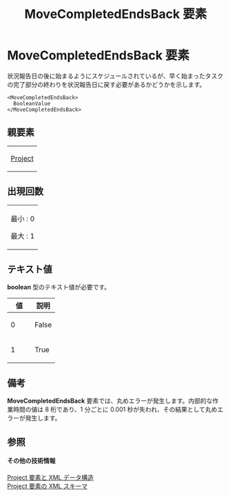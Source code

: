 ﻿---
title: MoveCompletedEndsBack 要素
TOCTitle: MoveCompletedEndsBack 要素
ms:assetid: 31ad7845-ee66-48b4-8079-d36065d708d1
ms:mtpsurl: https://msdn.microsoft.com/ja-jp/library/Bb968457(v=office.12)
ms:contentKeyID: 16734499
ms.date: 06/30/2008
mtps_version: v=office.12
ms.translationtype: HT
---

# MoveCompletedEndsBack 要素

状況報告日の後に始まるようにスケジュールされているが、早く始まったタスクの完了部分の終わりを状況報告日に戻す必要があるかどうかを示します。

    <MoveCompletedEndsBack>
      BooleanValue
    </MoveCompletedEndsBack>

## 親要素

<table>
<colgroup>
<col style="width: 100%" />
</colgroup>
<tbody>
<tr class="odd">
<td><p><a href="project-element.md">Project</a></p></td>
</tr>
</tbody>
</table>


## 出現回数


<table>
<colgroup>
<col style="width: 100%" />
</colgroup>
<tbody>
<tr class="odd">
<td><p>最小 : 0</p>
<p>最大 : 1</p></td>
</tr>
</tbody>
</table>


## テキスト値

**boolean** 型のテキスト値が必要です。

<table>
<colgroup>
<col style="width: 50%" />
<col style="width: 50%" />
</colgroup>
<thead>
<tr class="header">
<th>値</th>
<th>説明</th>
</tr>
</thead>
<tbody>
<tr class="odd">
<td><p>0</p></td>
<td><p>False</p></td>
</tr>
<tr class="even">
<td><p>1</p></td>
<td><p>True</p></td>
</tr>
</tbody>
</table>


## 備考

**MoveCompletedEndsBack** 要素では、丸めエラーが発生します。内部的な作業時間の値は 8 桁であり、1 分ごとに 0.001 秒が失われ、その結果として丸めエラーが発生します。

## 参照

#### その他の技術情報

[Project 要素と XML データ構造](project-elements-and-xml-structure.md)  
[Project 要素の XML スキーマ](xml-schema-for-the-project-element.md)

